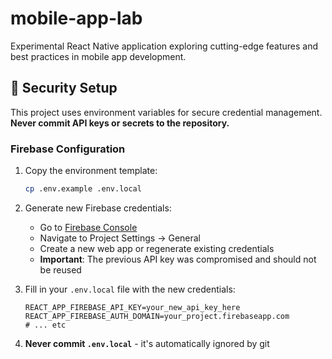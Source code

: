 # mobile-app-lab
Experimental React Native application exploring cutting-edge features and best practices in mobile app development.

## 🔐 Security Setup

This project uses environment variables for secure credential management. **Never commit API keys or secrets to the repository.**

### Firebase Configuration

1. Copy the environment template:
   ```bash
   cp .env.example .env.local
   ```

2. Generate new Firebase credentials:
   - Go to [Firebase Console](https://console.firebase.google.com)
   - Navigate to Project Settings → General
   - Create a new web app or regenerate existing credentials
   - **Important**: The previous API key was compromised and should not be reused

3. Fill in your `.env.local` file with the new credentials:
   ```
   REACT_APP_FIREBASE_API_KEY=your_new_api_key_here
   REACT_APP_FIREBASE_AUTH_DOMAIN=your_project.firebaseapp.com
   # ... etc
   ```

4. **Never commit `.env.local`** - it's automatically ignored by git
